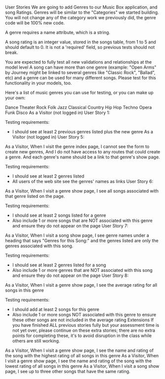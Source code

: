 User Stories
We are going to add Genres to our Music Box application, and song Ratings. Genres will be similar to the "Categories" we started building. You will not change any of the category work we previously did, the genre code will be 100% new code.

A genre requires a name attribute, which is a string.

A song rating is an integer value, stored in the songs table, from 1 to 5 and should default to 0. It is not a 'required' field, so previous tests should not break.

You are expected to fully test all new validations and relationships at the model level
A song can have more than one genre (example: "Open Arms" by Journey might be linked to several genres like "Classic Rock", "Ballad", etc) and a genre can be used for many different songs. Please test for this functionality in your models, too.

Here's a list of music genres you can use for testing, or you can make up your own:

Dance	Theater	Rock
Folk	Jazz	Classical
Country	Hip Hop	Techno
Opera	Funk	Disco
As a Visitor (not logged in)
User Story 1:



<!-- As a Visitor,
  When I visit a song show page,
    I see the numeric rating for this song -->

<!-- Testing requirements:
- rating should be an integer attribute (from 1 to 5)
User Story 2: -->
<!--
As a Visitor,
  When I visit the genre index page,
    I see all genres in the database. -->
<!--
Testing requirements:
- users should see at least 2 genres listed on the page -->
<!-- Admin User Stories
User Story 3:

As an admin user,
  When I visit the same genre index page that visitors see,
  I see the same information visitors see,
    And I also see a form to create a new genre. -->
<!-- 
Testing requirements:
- users should see at least 2 genres listed on the page
User Story 4:

As an admin user,
  When I visit the genre index page,
    And I fill out the form with a new genre's name and submit that form,
  I return to the genre index page,
    And I see all previous genres and the new genre I have just created. -->

Testing requirements:
- I should see at least 2 previous genres listed plus the new genre
As a Visitor (not logged in)
User Story 5:

As a Visitor,
  When I visit the genre index page,
    I cannot see the form to create new genres,
      And I do not have access to any routes that could create a genre.
    And each genre's name should be a link to that genre's show page.

Testing requirements:
- I should see at least 2 genres listed
- All users of the web site see the genres' names as links
User Story 6:

As a Visitor,
  When I visit a genre show page,
    I see all songs associated with that genre listed on the page.

Testing requirements:
- I should see at least 2 songs listed for a genre
- Also include 1 or more songs that are NOT associated with this genre and ensure
  they do not appear on the page
User Story 7:

As a Visitor,
  When I visit a song show page,
    I see genre names under a heading that says "Genres for this Song:"
      and the genres listed are only the genres associated with this song.

Testing requirements:
- I should see at least 2 genres listed for a song
- Also include 1 or more genres that are NOT associated with this song and ensure
  they do not appear on the page
User Story 8:

As a Visitor,
  When I visit a genre show page,
    I see the average rating for all songs in this genre

Testing requirements:
- I should add at least 2 songs for this genre
- Also include 1 or more songs NOT associated with this genre to ensure these
  other songs are not included in the average rating
Extensions
If you have finished ALL previous stories fully but your assessment time is not yet over, please continue on these extra stories; there are no extra points for completing these, it's to avoid disruption in the class while others are still working.

As a Visitor,
  When I visit a genre show page,
    I see the name and rating of the song with the highest rating of all songs
    in this genre
As a Visitor,
  When I visit a genre show page,
    I see the name and rating of the song with the lowest rating of all songs
    in this genre
As a Visitor,
  When I visit a song show page,
    I see up to three other songs that have the same rating.
